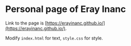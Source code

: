 # Personal page of Eray Inanc

Link to the page is [https://erayinanc.github.io/](https://erayinanc.github.io/).

Modify `index.html` for text, `style.css` for style.